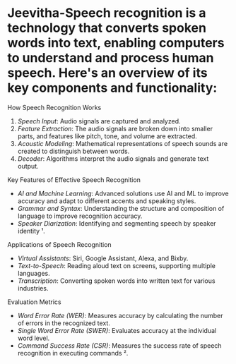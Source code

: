 # Jeevitha-Speech recognition is a technology that converts spoken words into text, enabling computers to understand and process human speech. Here's an overview of its key components and functionality:

How Speech Recognition Works
1. *Speech Input*: Audio signals are captured and analyzed.
2. *Feature Extraction*: The audio signals are broken down into smaller parts, and features like pitch, tone, and volume are extracted.
3. *Acoustic Modeling*: Mathematical representations of speech sounds are created to distinguish between words.
4. *Decoder*: Algorithms interpret the audio signals and generate text output.

Key Features of Effective Speech Recognition
- *AI and Machine Learning*: Advanced solutions use AI and ML to improve accuracy and adapt to different accents and speaking styles.
- *Grammar and Syntax*: Understanding the structure and composition of language to improve recognition accuracy.
- *Speaker Diarization*: Identifying and segmenting speech by speaker identity ¹.

Applications of Speech Recognition
- *Virtual Assistants*: Siri, Google Assistant, Alexa, and Bixby.
- *Text-to-Speech*: Reading aloud text on screens, supporting multiple languages.
- *Transcription*: Converting spoken words into written text for various industries.

Evaluation Metrics
- *Word Error Rate (WER)*: Measures accuracy by calculating the number of errors in the recognized text.
- *Single Word Error Rate (SWER)*: Evaluates accuracy at the individual word level.
- *Command Success Rate (CSR)*: Measures the success rate of speech recognition in executing commands ².
